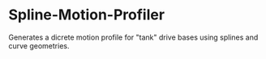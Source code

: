 # Spline-Motion-Profiler
Generates a dicrete motion profile for "tank" drive bases using splines and curve geometries.
